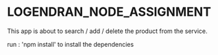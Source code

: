 # LOGENDRAN_NODE_ASSIGNMENT

This app is about to search / add / delete the product from the service.

run : 'npm install' to install the dependencies
